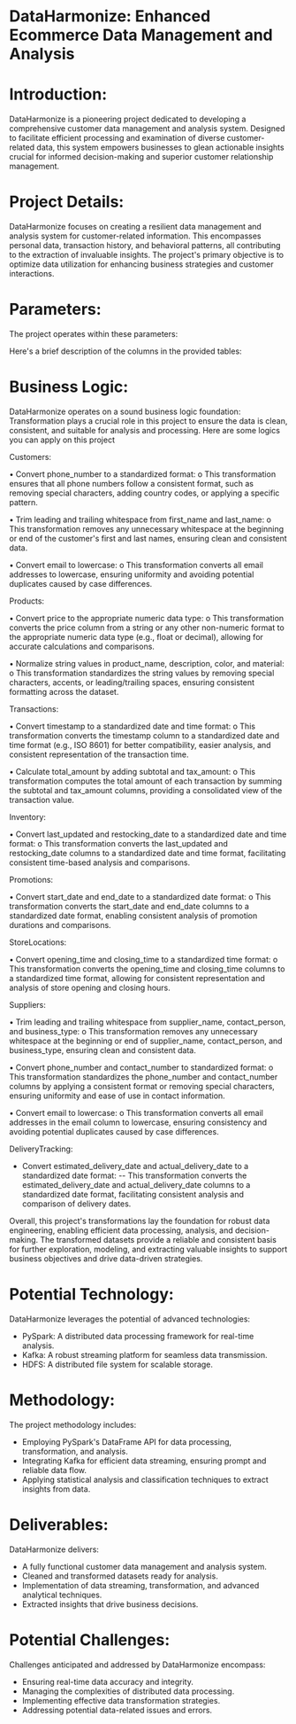 # DataHarmonize: Enhanced Ecommerce Data Management and Analysis

# Introduction:
DataHarmonize is a pioneering project dedicated to developing a comprehensive customer data management and analysis system. Designed to facilitate efficient processing and examination of diverse customer-related data, this system empowers businesses to glean actionable insights crucial for informed decision-making and superior customer relationship management.

# Project Details:
DataHarmonize focuses on creating a resilient data management and analysis system for customer-related information. This encompasses personal data, transaction history, and behavioral patterns, all contributing to the extraction of invaluable insights. The project's primary objective is to optimize data utilization for enhancing business strategies and customer interactions.

# Parameters:
The project operates within these parameters:

Here's a brief description of the columns in the provided tables:


# Business Logic:
DataHarmonize operates on a sound business logic foundation:
Transformation plays a crucial role in this project to ensure the data is clean, consistent, and suitable for analysis and processing. Here are some logics you can apply on this project

Customers:

•	Convert phone_number to a standardized format:
    o	This transformation ensures that all phone numbers follow a consistent format, such as removing special characters, adding country codes, or applying a specific pattern.
    
•	Trim leading and trailing whitespace from first_name and last_name:
    o	This transformation removes any unnecessary whitespace at the beginning or end of the customer's first and last names, ensuring clean and consistent data.
    
•	Convert email to lowercase:
    o	This transformation converts all email addresses to lowercase, ensuring uniformity and avoiding potential duplicates caused by case differences.

Products:

•	Convert price to the appropriate numeric data type:
    o	This transformation converts the price column from a string or any other non-numeric format to the appropriate numeric data type (e.g., float or decimal), allowing for accurate calculations and comparisons.
    
•	Normalize string values in product_name, description, color, and material:
    o	This transformation standardizes the string values by removing special characters, accents, or leading/trailing spaces, ensuring consistent formatting across the dataset.

Transactions:

•	Convert timestamp to a standardized date and time format:
    o	This transformation converts the timestamp column to a standardized date and time format (e.g., ISO 8601) for better compatibility, easier analysis, and consistent representation of the transaction time.
    
•	Calculate total_amount by adding subtotal and tax_amount:
    o	This transformation computes the total amount of each transaction by summing the subtotal and tax_amount columns, providing a consolidated view of the transaction value.


Inventory:

•	Convert last_updated and restocking_date to a standardized date and time format:
    o	This transformation converts the last_updated and restocking_date columns to a standardized date and time format, facilitating consistent time-based analysis and comparisons.

Promotions:

•	Convert start_date and end_date to a standardized date format:
    o	This transformation converts the start_date and end_date columns to a standardized date format, enabling consistent analysis of promotion durations and comparisons.

StoreLocations:

•	Convert opening_time and closing_time to a standardized time format:
    o	This transformation converts the opening_time and closing_time columns to a standardized time format, allowing for consistent representation and analysis of store opening and closing hours.

Suppliers:

•	Trim leading and trailing whitespace from supplier_name, contact_person, and business_type:
    o	This transformation removes any unnecessary whitespace at the beginning or end of supplier_name, contact_person, and business_type, ensuring clean and consistent data.
    
•	Convert phone_number and contact_number to standardized format:
    o	This transformation standardizes the phone_number and contact_number columns by applying a consistent format or removing special characters, ensuring uniformity and ease of use in contact information.
    
•	Convert email to lowercase:
    o	This transformation converts all email addresses in the email column to lowercase, ensuring consistency and avoiding potential duplicates caused by case differences.

DeliveryTracking:

-	Convert estimated_delivery_date and actual_delivery_date to a standardized date format:
        --	This transformation converts the estimated_delivery_date and actual_delivery_date columns to a standardized date format, facilitating consistent analysis and comparison of delivery dates.

Overall, this project's transformations lay the foundation for robust data engineering, enabling efficient data processing, analysis, and decision-making. The transformed datasets provide a reliable and consistent basis for further exploration, modeling, and extracting valuable insights to support business objectives and drive data-driven strategies.



# Potential Technology:
DataHarmonize leverages the potential of advanced technologies:

- PySpark: A distributed data processing framework for real-time analysis.
- Kafka: A robust streaming platform for seamless data transmission.
- HDFS: A distributed file system for scalable storage.

# Methodology:
The project methodology includes:

- Employing PySpark's DataFrame API for data processing, transformation, and analysis.
- Integrating Kafka for efficient data streaming, ensuring prompt and reliable data flow.
- Applying statistical analysis and classification techniques to extract insights from data.

# Deliverables:
DataHarmonize delivers:
- A fully functional customer data management and analysis system.
- Cleaned and transformed datasets ready for analysis.
- Implementation of data streaming, transformation, and advanced analytical techniques.
- Extracted insights that drive business decisions.

# Potential Challenges:
Challenges anticipated and addressed by DataHarmonize encompass:

- Ensuring real-time data accuracy and integrity.
- Managing the complexities of distributed data processing.
- Implementing effective data transformation strategies.
- Addressing potential data-related issues and errors.
